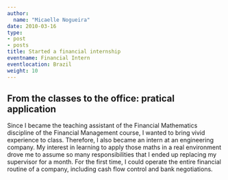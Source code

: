 ```yaml
---
author:
  name: "Micaelle Nogueira"
date: 2010-03-16
type:
- post
- posts
title: Started a financial internship
eventname: Financial Intern 
eventlocation: Brazil
weight: 10
---
```


## From the classes to the office: pratical application

Since I became the teaching assistant of the Financial Mathematics discipline of the Financial Management course, I wanted to bring vivid experience to class. Therefore, I also became an intern at an engineering company. My interest in learning to apply those maths in a real environment drove me to assume so many responsibilities that I ended up replacing my supervisor for a month. For the first time, I could operate the entire financial routine of a company, including cash flow control and bank negotiations.